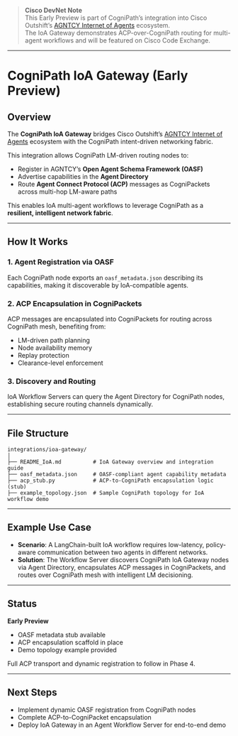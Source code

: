 > **Cisco DevNet Note**  
> This Early Preview is part of CogniPath’s integration into Cisco Outshift’s [AGNTCY Internet of Agents](https://github.com/agntcy) ecosystem.  
> The IoA Gateway demonstrates ACP-over-CogniPath routing for multi-agent workflows and will be featured on Cisco Code Exchange.

---

# CogniPath IoA Gateway (Early Preview)

## Overview
The **CogniPath IoA Gateway** bridges Cisco Outshift’s [AGNTCY Internet of Agents](https://github.com/agntcy) ecosystem with the CogniPath intent-driven networking fabric.  

This integration allows CogniPath LM-driven routing nodes to:
- Register in AGNTCY’s **Open Agent Schema Framework (OASF)**
- Advertise capabilities in the **Agent Directory**
- Route **Agent Connect Protocol (ACP)** messages as CogniPackets across multi-hop LM-aware paths

This enables IoA multi-agent workflows to leverage CogniPath as a **resilient, intelligent network fabric**.

---

## How It Works
### 1. Agent Registration via OASF
Each CogniPath node exports an `oasf_metadata.json` describing its capabilities, making it discoverable by IoA-compatible agents.

### 2. ACP Encapsulation in CogniPackets
ACP messages are encapsulated into CogniPackets for routing across CogniPath mesh, benefiting from:
- LM-driven path planning
- Node availability memory
- Replay protection
- Clearance-level enforcement

### 3. Discovery and Routing
IoA Workflow Servers can query the Agent Directory for CogniPath nodes, establishing secure routing channels dynamically.

---

## File Structure
```
integrations/ioa-gateway/
│
├── README_IoA.md          # IoA Gateway overview and integration guide
├── oasf_metadata.json     # OASF-compliant agent capability metadata
├── acp_stub.py            # ACP-to-CogniPath encapsulation logic (stub)
├── example_topology.json  # Sample CogniPath topology for IoA workflow demo
```

---

## Example Use Case
- **Scenario**: A LangChain-built IoA workflow requires low-latency, policy-aware communication between two agents in different networks.
- **Solution**: The Workflow Server discovers CogniPath IoA Gateway nodes via Agent Directory, encapsulates ACP messages in CogniPackets, and routes over CogniPath mesh with intelligent LM decisioning.

---

## Status
**Early Preview**  
- OASF metadata stub available  
- ACP encapsulation scaffold in place  
- Demo topology example provided  

Full ACP transport and dynamic registration to follow in Phase 4.

---

## Next Steps
- Implement dynamic OASF registration from CogniPath nodes
- Complete ACP-to-CogniPacket encapsulation
- Deploy IoA Gateway in an Agent Workflow Server for end-to-end demo